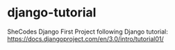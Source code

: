# django-tutorial

SheCodes Django First Project
following Django tutorial: 
https://docs.djangoproject.com/en/3.0/intro/tutorial01/
